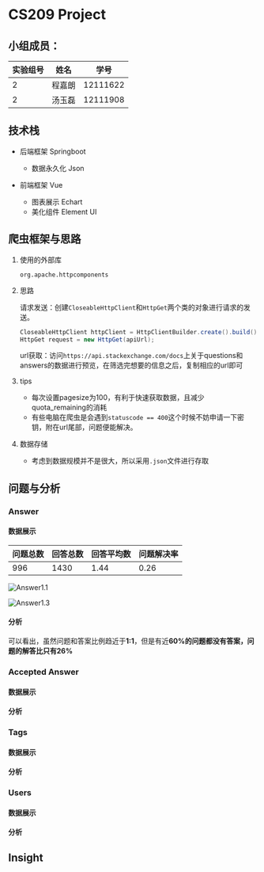 # CS209 Project

## 小组成员：

| 实验组号 | 姓名   | 学号     |
| -------- | ------ | -------- |
| 2        | 程嘉朗 | 12111622 |
| 2        | 汤玉磊 | 12111908 |

## 技术栈

- 后端框架 Springboot
  - 数据永久化 Json

- 前端框架 Vue
  - 图表展示 Echart
  - 美化组件 Element UI


## 爬虫框架与思路

  1. 使用的外部库

     `org.apache.httpcomponents`

  2. 思路

     请求发送：创建`CloseableHttpClient`和`HttpGet`两个类的对象进行请求的发送。

     ```java
     CloseableHttpClient httpClient = HttpClientBuilder.create().build();
     HttpGet request = new HttpGet(apiUrl);
     ```

     url获取：访问`https://api.stackexchange.com/docs`上关于questions和answers的数据进行预览，在筛选完想要的信息之后，复制相应的url即可

  3. tips

     - 每次设置pagesize为100，有利于快速获取数据，且减少quota_remaining的消耗
     - 有些电脑在爬虫是会遇到`statuscode == 400`这个时候不妨申请一下密钥，附在url尾部，问题便能解决。

  4. 数据存储

     - 考虑到数据规模并不是很大，所以采用`.json`文件进行存取

## 问题与分析

### Answer

#### 数据展示

| 问题总数 | 回答总数 | 回答平均数 | 问题解决率 |
| -------- | -------- | ---------- | ---------- |
| 996      | 1430     | 1.44       | 0.26       |

![Answer1.1](D:\OneDrive\Code\Java\Java2Project\Img\Answer1.1.png)

![Answer1.3](D:\OneDrive\Code\Java\Java2Project\Img\Answer1.3.png)

#### 分析

可以看出，虽然问题和答案比例趋近于**1:1**，但是有近**60%**的问题都没有答案，问题的解答比只有**26%**

### Accepted Answer

#### 数据展示

#### 分析

### Tags

#### 数据展示

#### 分析

### Users

#### 数据展示

#### 分析

## Insight

